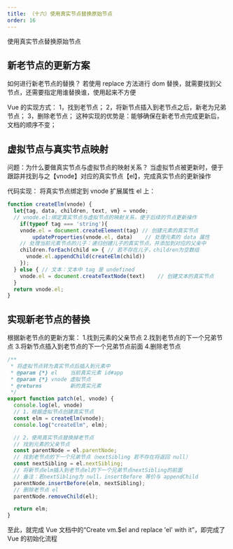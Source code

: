 ```yaml
---
title: （十六）使用真实节点替换原始节点
order: 16
---
```


使用真实节点替换原始节点

<!-- more -->

## 新老节点的更新方案

如何进行新老节点的替换？
若使用 replace 方法进行 dom 替换，就需要找到父节点，还需要指定用谁替换谁，使用起来不方便

Vue 的实现方式：
1，找到老节点；
2，将新节点插入到老节点之后，新老为兄弟节点；
3，删除老节点；
这种实现的优势是：能够确保在新老节点完成更新后，文档的顺序不变；

## 虚拟节点与真实节点映射

问题：为什么要做真实节点与虚拟节点的映射关系？
当虚拟节点被更新时，便于跟踪并找到与之【vnode】对应的真实节点【el】，完成真实节点的更新操作

代码实现：
将真实节点绑定到 vnode 扩展属性 el 上：

```js
function createElm(vnode) {
  let{tag, data, children, text, vm} = vnode;
  // vnode.el:绑定真实节点与虚拟节点的映射关系，便于后续的节点更新操作
	if(typeof tag === 'string'){
    vnode.el = document.createElement(tag) // 创建元素的真实节点
		updateProperties(vnode.el, data)	// 处理元素的 data 属性
    // 处理当前元素节点的儿子：递归创建儿子的真实节点，并添加到对应的父亲中
    children.forEach(child => { // 若不存在儿子，children为空数组
      vnode.el.appendChild(createElm(child))
    });
  } else { // 文本：文本中 tag 是 undefined
    vnode.el = document.createTextNode(text)	// 创建文本的真实节点
  }
  return vnode.el;
}
```

## 实现新老节点的替换

根据新老节点的更新方案： 1.找到元素的父亲节点 2.找到老节点的下一个兄弟节点 3.将新节点插入到老节点的下一个兄弟节点前面 4.删除老节点

```js
/**
 * 将虚拟节点转为真实节点后插入到元素中
 * @param {*} el    当前真实元素 id#app
 * @param {*} vnode 虚拟节点
 * @returns         新的真实元素
 */
export function patch(el, vnode) {
  console.log(el, vnode)
  // 1，根据虚拟节点创建真实节点
  const elm = createElm(vnode);
  console.log("createElm", elm);

  // 2，使用真实节点替换掉老节点
  // 找到元素的父亲节点
  const parentNode = el.parentNode;
  // 找到老节点的下一个兄弟节点（nextSibling 若不存在将返回 null）
  const nextSibling = el.nextSibling;
  // 将新节点elm插入到老节点el的下一个兄弟节点nextSibling的前面
  // 备注：若nextSibling为 null，insertBefore 等价与 appendChild
  parentNode.insertBefore(elm, nextSibling);
  // 删除老节点 el
  parentNode.removeChild(el);

  return elm;
}
```

至此，就完成 Vue 文档中的“Create vm.$el and replace 'el' with it”，即完成了 Vue 的初始化流程
